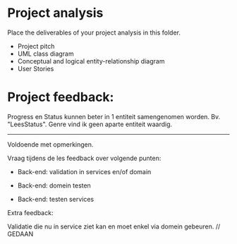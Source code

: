 # Project analysis

Place the deliverables of your project analysis in this folder.

- Project pitch
- UML class diagram
- Conceptual and logical entity-relationship diagram
- User Stories

# Project feedback:

Progress en Status kunnen beter in 1 entiteit samengenomen worden. Bv. "LeesStatus". Genre vind ik geen aparte entiteit waardig.

---

Voldoende met opmerkingen.

Vraag tijdens de les feedback over volgende punten:

- Back-end: validation in services en/of domain

- Back-end: domein testen

- Back-end: testen services

Extra feedback:

Validatie die nu in service ziet kan en moet enkel via domein gebeuren. // GEDAAN
